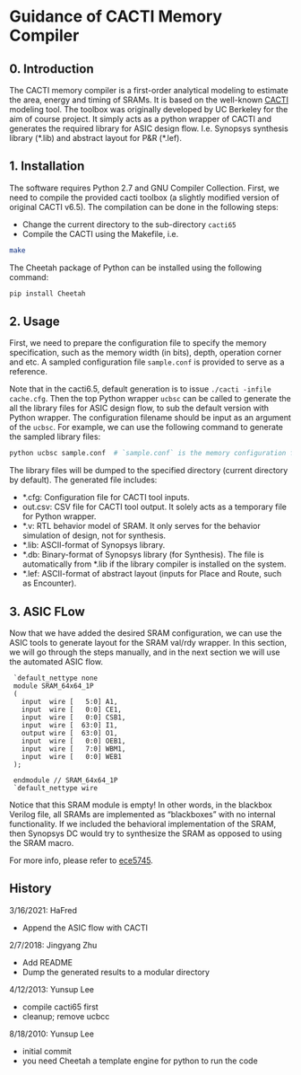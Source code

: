 # Guidance of CACTI Memory Compiler

## 0. Introduction
The CACTI memory compiler is a first-order analytical modeling to estimate the 
area, energy and timing of SRAMs. It is based on the well-known [CACTI](http://www.hpl.hp.com/research/cacti/) 
modeling tool. 
The toolbox was originally developed by UC Berkeley for the aim of course
project. It simply acts as a python wrapper of CACTI and generates the required
library for ASIC design flow. I.e. Synopsys synthesis library (\*.lib) and 
abstract layout for P&R (\*.lef).

## 1. Installation
The software requires Python 2.7 and GNU Compiler Collection. First, we need 
to compile the provided cacti toolbox (a slightly modified version of original 
CACTI v6.5). The compilation can be done in the following steps:
- Change the current directory to the sub-directory `cacti65`
- Compile the CACTI using the Makefile, i.e.
```bash
make
```

The Cheetah package of Python can be installed using the following command:
```bash
pip install Cheetah
``` 

## 2. Usage
First, we need to prepare the configuration file to specify the memory 
specification, such as the memory width (in bits), depth, operation corner and 
etc. A sampled configuration file `sample.conf` is provided to serve as a 
reference. 

Note that in the cacti6.5, default generation is to issue `./cacti -infile cache.cfg`. 
Then the top Python wrapper `ucbsc` can be called to generate the 
all the library files for ASIC design flow, to sub the default version with Python wrapper.
The configuration filename should
be input as an argument of the `ucbsc`. For example, we can use the following
command to generate the sampled library files:
```bash
python ucbsc sample.conf  # `sample.conf` is the memory configuration file
```

The library files will be dumped to the specified directory (current directory
by default). The generated file includes:
- \*.cfg: Configuration file for CACTI tool inputs.
- out.csv: CSV file for CACTI tool output. It solely acts as a temporary file
 for Python wrapper.
- \*.v: RTL behavior model of SRAM. It only serves for the behavior 
 simulation of design, not for synthesis.
- \*.lib: ASCII-format of Synopsys library.
- \*.db: Binary-format of Synopsys library (for Synthesis). The file is 
 automatically from \*.lib if the library compiler is installed on the system.
- \*.lef: ASCII-format of abstract layout (inputs for Place and Route, such 
 as Encounter).   
 
## 3. ASIC FLow
Now that we have added the desired SRAM configuration, we can use the ASIC tools to generate layout for the SRAM val/rdy wrapper. In this section, we will go through the steps manually, and in the next section we will use the automated ASIC flow.
```
 `default_nettype none
 module SRAM_64x64_1P
 (
   input  wire [   5:0] A1,
   input  wire [   0:0] CE1,
   input  wire [   0:0] CSB1,
   input  wire [  63:0] I1,
   output wire [  63:0] O1,
   input  wire [   0:0] OEB1,
   input  wire [   7:0] WBM1,
   input  wire [   0:0] WEB1
 );

 endmodule // SRAM_64x64_1P
 `default_nettype wire
 ```
Notice that this SRAM module is empty! In other words, in the blackbox Verilog file, all SRAMs are implemented as “blackboxes” with no internal functionality. If we included the behavioral implementation of the SRAM, then Synopsys DC would try to synthesize the SRAM as opposed to using the SRAM macro.

For more info, please refer to [ece5745](https://cornell-ece5745.github.io/ece5745-tut8-sram/).

## History

3/16/2021: HaFred
 - Append the ASIC flow with CACTI

2/7/2018: Jingyang Zhu
  - Add README
  - Dump the generated results to a modular directory

4/12/2013: Yunsup Lee
  - compile cacti65 first
  - cleanup; remove ucbcc

8/18/2010: Yunsup Lee
  - initial commit
  - you need Cheetah a template engine for python to run the code
